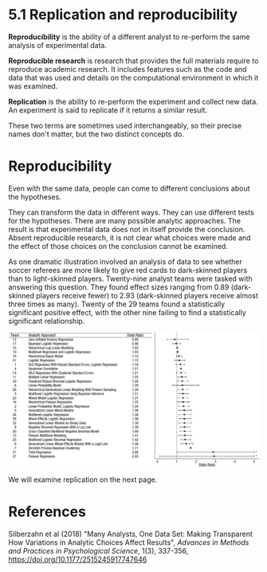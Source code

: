 # 5.1 Replication and reproducibility

**Reproducibility** is the ability of a different analyst to re-perform the same analysis of experimental data.

**Reproducible research** is research that provides the full materials require to reproduce academic research. It includes features such as the code and data that was used and details on the computational environment in which it was examined.

**Replication** is the ability to re-perform the experiment and collect new data. An experiment is said to replicate if it returns a similar result.

These two terms are sometimes used interchangeably, so their precise names don't matter, but the two distinct concepts do.

# Reproducibility

Even with the same data, people can come to different conclusions about the hypotheses.

They can transform the data in different ways. They can use different tests for the hypotheses. There are many possible analytic approaches. The result is that experimental data does not in itself provide the conclusion. Absent reproducible research, it is not clear what choices were made and the effect of those choices on the conclusion cannot be examined.

As one dramatic illustration involved an analysis of data to see whether soccer referees are more likely to give red cards to dark-skinned players than to light-skinned players. Twenty-nine analyst teams were tasked with answering this question. They found effect sizes ranging from 0.89 (dark-skinned players receive fewer) to 2.93 (dark-skinned players receive almost three times as many). Twenty of the 29 teams found a statistically significant positive effect, with the other nine failing to find a statistically significant relationship.

![](img/soccer.jpeg)

We will examine replication on the next page.

# References

Silberzahn et al (2018) "Many Analysts, One Data Set: Making Transparent How Variations in Analytic Choices Affect Results", *Advances in Methods and Practices in Psychological Science*, 1(3), 337-356, https://doi.org/10.1177/2515245917747646